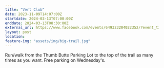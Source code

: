 ```yaml
---
title: "Vert Club"
date: 2023-11-09T14:07:00Z
startdate: 2024-03-13T07:00:00Z
enddate: 2024-03-13T08:30:00Z
external_url: https://www.facebook.com/events/649323204022352/?event_time_id=649324567355549
layout: post
location: 
feature-img: "assets/img/big-trail.jpg"
---
```


Run/walk from the Thumb Butte Parking Lot to the top of the trail as many times as you want.  Free parking on Wednesday's.<br>
  <br>
  
